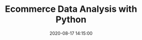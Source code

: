 ---
layout: inner
position: right
title: 'Ecommerce Data Analysis with Python'
date: 2020-08-17 14:15:00
categories: analysis
tags: Pandas Python
featured_image: '/img/posts/04_ecommerce.png'
project_link: 'https://joseluistello.live/analizando-los-datos-de-un-ecommerce-con-pandas-seaborn-y-matplotlib'
button_icon: 'github'
button_text: 'Check Project'
lead_text: 'Searching for insights with Pandas and Seaborn'
---